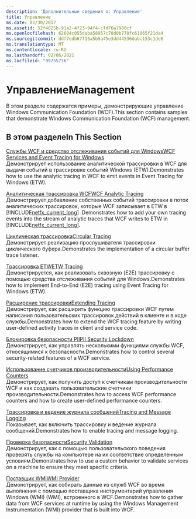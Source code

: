 ```yaml
---
description: 'Дополнительные сведения о: Управление'
title: Управление
ms.date: 03/30/2017
ms.assetid: 52f4825b-91a2-4f23-94f4-cfd76a7980cf
ms.openlocfilehash: 62604c055daba58957c78d0b778fc61065f21da4
ms.sourcegitcommit: ddf7edb67715a5b9a45e3dd44536dabc153c1de0
ms.translationtype: MT
ms.contentlocale: ru-RU
ms.lasthandoff: 02/06/2021
ms.locfileid: "99755776"
---
```

# <a name="management"></a><span data-ttu-id="961fe-103">Управление</span><span class="sxs-lookup"><span data-stu-id="961fe-103">Management</span></span>

<span data-ttu-id="961fe-104">В этом разделе содержатся примеры, демонстрирующие управление Windows Communication Foundation (WCF).</span><span class="sxs-lookup"><span data-stu-id="961fe-104">This section contains samples that demonstrate Windows Communication Foundation (WCF) management.</span></span>  
  
## <a name="in-this-section"></a><span data-ttu-id="961fe-105">В этом разделе</span><span class="sxs-lookup"><span data-stu-id="961fe-105">In This Section</span></span>  

 [<span data-ttu-id="961fe-106">Службы WCF и средство отслеживания событий для Windows</span><span class="sxs-lookup"><span data-stu-id="961fe-106">WCF Services and Event Tracing for Windows</span></span>](wcf-services-and-event-tracing-for-windows.md)  
 <span data-ttu-id="961fe-107">Демонстрирует использование аналитической трассировки в WCF для выдачи событий в трассировке событий Windows (ETW).</span><span class="sxs-lookup"><span data-stu-id="961fe-107">Demonstrates how to use the analytic tracing in WCF to emit events in Event Tracing for Windows (ETW).</span></span>  
  
 [<span data-ttu-id="961fe-108">Аналитическая трассировка WCF</span><span class="sxs-lookup"><span data-stu-id="961fe-108">WCF Analytic Tracing</span></span>](wcf-analytic-tracing.md)  
 <span data-ttu-id="961fe-109">Демонстрирует добавление собственных событий трассировки в поток аналитических трассировок, которые WCF записывает в ETW в [!INCLUDE[netfx_current_long](../../../../includes/netfx-current-long-md.md)] .</span><span class="sxs-lookup"><span data-stu-id="961fe-109">Demonstrates how to add your own tracing events into the stream of analytic traces that WCF writes to ETW in [!INCLUDE[netfx_current_long](../../../../includes/netfx-current-long-md.md)].</span></span>  
  
 [<span data-ttu-id="961fe-110">Циклическая трассировка</span><span class="sxs-lookup"><span data-stu-id="961fe-110">Circular Tracing</span></span>](circular-tracing.md)  
 <span data-ttu-id="961fe-111">Демонстрирует реализацию прослушивателя трассировки циклического буфера.</span><span class="sxs-lookup"><span data-stu-id="961fe-111">Demonstrates the implementation of a circular buffer trace listener.</span></span>  
  
 [<span data-ttu-id="961fe-112">Трассировка ETW</span><span class="sxs-lookup"><span data-stu-id="961fe-112">ETW Tracing</span></span>](etw-tracing.md)  
 <span data-ttu-id="961fe-113">Демонстрируется, как реализовать сквозную (E2E) трассировку с помощью средства отслеживания событий для Windows.</span><span class="sxs-lookup"><span data-stu-id="961fe-113">Demonstrates how to implement End-to-End (E2E) tracing using Event Tracing for Windows (ETW).</span></span>  
  
 [<span data-ttu-id="961fe-114">Расширение трассировки</span><span class="sxs-lookup"><span data-stu-id="961fe-114">Extending Tracing</span></span>](extending-tracing.md)  
 <span data-ttu-id="961fe-115">Демонстрирует, как расширить функцию трассировки WCF путем написания пользовательских трассировок действий в клиенте и в коде службы.</span><span class="sxs-lookup"><span data-stu-id="961fe-115">Demonstrates how to extend the WCF tracing feature by writing user-defined activity traces in client and service code.</span></span>  
  
 [<span data-ttu-id="961fe-116">Блокировка безопасности PII</span><span class="sxs-lookup"><span data-stu-id="961fe-116">PII Security Lockdown</span></span>](pii-security-lockdown.md)  
 <span data-ttu-id="961fe-117">Демонстрирует, как управлять несколькими функциями службы WCF, относящимися к безопасности.</span><span class="sxs-lookup"><span data-stu-id="961fe-117">Demonstrates how to control several security-related features of a WCF service.</span></span>  
  
 [<span data-ttu-id="961fe-118">Использование счетчиков производительности</span><span class="sxs-lookup"><span data-stu-id="961fe-118">Using Performance Counters</span></span>](using-performance-counters.md)  
 <span data-ttu-id="961fe-119">Демонстрирует, как получить доступ к счетчикам производительности WCF и как создавать пользовательские счетчики производительности.</span><span class="sxs-lookup"><span data-stu-id="961fe-119">Demonstrates how to access WCF performance counters and how to create user-defined performance counters.</span></span>  
  
 [<span data-ttu-id="961fe-120">Трассировка и ведение журнала сообщений</span><span class="sxs-lookup"><span data-stu-id="961fe-120">Tracing and Message Logging</span></span>](tracing-and-message-logging.md)  
 <span data-ttu-id="961fe-121">Показывает, как включить трассировку и ведение журнала сообщений.</span><span class="sxs-lookup"><span data-stu-id="961fe-121">Demonstrates how to enable tracing and message logging.</span></span>  
  
 [<span data-ttu-id="961fe-122">Проверка безопасности</span><span class="sxs-lookup"><span data-stu-id="961fe-122">Security Validation</span></span>](security-validation.md)  
 <span data-ttu-id="961fe-123">Демонстрирует, как с помощью пользовательского поведения проверять службы на компьютере на их соответствие определенным условиям.</span><span class="sxs-lookup"><span data-stu-id="961fe-123">Demonstrates how to use a custom behavior to validate services on a machine to ensure they meet specific criteria.</span></span>  
  
 [<span data-ttu-id="961fe-124">Поставщик WMI</span><span class="sxs-lookup"><span data-stu-id="961fe-124">WMI Provider</span></span>](wmi-provider.md)  
 <span data-ttu-id="961fe-125">Демонстрирует, как собирать данные из служб WCF во время выполнения с помощью поставщика инструментарий управления Windows (WMI) (WMI), встроенного в WCF.</span><span class="sxs-lookup"><span data-stu-id="961fe-125">Demonstrates how to gather data from WCF services at runtime by using the Windows Management Instrumentation (WMI) provider that is built into WCF.</span></span>
